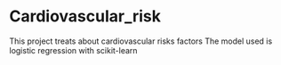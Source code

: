 # Cardiovascular_risk

This project treats about cardiovascular risks factors
The model used is logistic regression with scikit-learn
